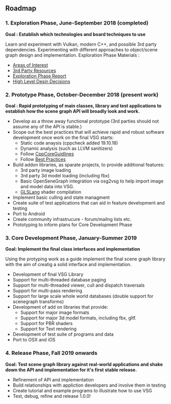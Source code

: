## Roadmap

### 1. Exploration Phase, June-September 2018 (completed)
**Goal : Establish which technologies and board techniques to use**

Learn and experiment with Vulkan, modern C++, and possible 3rd party dependencies.
Experimenting with different approaches to object/scene graph design and implementation. Exploration Phase Materials : 

* [Areas of Interest](docs/ExplorationPhase/AreasOfInterest.md)
* [3rd Party Resources](docs/ExplorationPhase/3rdPartyResources.md)
* [Exploration Phase Report](docs/ExplorationPhase/VulkanSceneGrapExplorationPhaseReport.md)
* [High Level Desin Decisions](docs/ExplorationPhase/HighLevelDecisions.md)

### 2. Prototype Phase, October-December 2018 (present work)
**Goal : Rapid prototyping of main classes, library and test applications to establish how the scene graph API will broadly look and work.**

* Develop as a throw away functional prototype (3rd parties should not assume any of the API is stable.)
* Scope out the best practices that will achieve rapid and robust software development once work on the final VSG starts:
    * Static code anaysis (cppcheck added 19.10.18)
    * Dynamic analysis (such as LLVM sanitizers)
    * Follow [CppCoreGuidlines](https://isocpp.github.io/CppCoreGuidelines/CppCoreGuidelines)
    * Follow [Best Practices](https://github.com/coreinfrastructure/best-practices-badge/blob/master/doc/criteria.md)
* Build addon libraries, as sparate projects, to provide additional features:
    * 3rd party image loading
    * 3rd party 3d model loading (including fbx)
    * Basic OpenSeneGraph integration via osg2vsg to help import image and model data into VSG.
    * [GLSLang](https://github.com/KhronosGroup/glslang) shader compilation
* Implement basic culling and state managment
* Create suite of test applications that can aid in feature development and testing
* Port to Android
* Create community infrastrucure - forum/mailng lists etc.
* Prototyping to inform plans for Core Development Phase

### 3. Core Development Phase, January-Summer 2019
**Goal: Implement the final class interfaces and implementation**

Using the protyping work as a guide implement the final scene graph library with the aim of creatig a solid interface and implementation.

* Development of final VSG Library
* Support for multi-threaded database paging
* Support for multi-threaded viewer, cull and dispatch traversals
* Support for multi-pass rendering
* Support for large scale whole world databases (double support for scenegraph transforms)
* Development of add on libraries that provide:
    * Support for major image formats
    * Support for major 3d model formats, including fbx, gltf.
    * Support for PBR shaders
    * Support for Text rendering
* Development of test suite of programs and data
* Port to OSX and iOS

### 4. Release Phase,  Fall 2019 onwards
**Goal: Test scene graph library against real-world applications and shake down the API and implementation for it's first stable release.**

* Refinement of API and implementation
* Build relationships with appliction developers and involve them in testing
* Create tutorial and example programs to illustrate how to use VSG
* Test, debug, refine and release 1.0.0!
